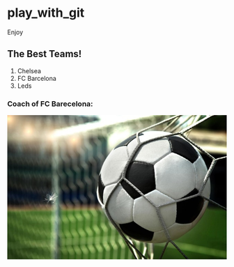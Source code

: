 # play_with_git
Enjoy

## The Best Teams!

1. Chelsea
2. FC Barcelona
3. Leds

### Coach of FC Barecelona:
![the coach](soccer.jpg)

